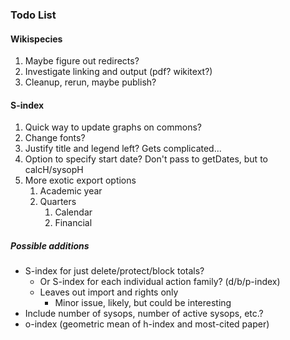 ### Todo List

#### Wikispecies
1. Maybe figure out redirects?
2. Investigate linking and output (pdf?  wikitext?)
3. Cleanup, rerun, maybe publish?


#### S-index
1. Quick way to update graphs on commons?
2. Change fonts?
3. Justify title and legend left?  Gets complicated...
4. Option to specify start date?  Don't pass to getDates, but to calcH/sysopH
5. More exotic export options
    1. Academic year
    2. Quarters
	    1. Calendar
	    2. Financial

##### Possible additions
* S-index for just delete/protect/block totals?
    * Or S-index for each individual action family? (d/b/p-index)
    * Leaves out import and rights only
        * Minor issue, likely, but could be interesting
* Include number of sysops, number of active sysops, etc.?
* o-index (geometric mean of h-index and most-cited paper)
